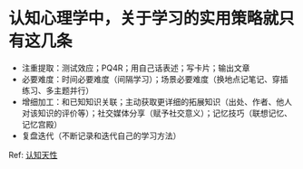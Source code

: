 # 认知心理学中，关于学习的实用策略就只有这几条


- 注重提取：测试效应；PQ4R；用自己话表述；写卡片；输出文章
- 必要难度：时间必要难度（间隔学习）；场景必要难度（换地点记笔记、穿插练习、多主题并行）
- 增细加工：和已知知识关联；主动获取更详细的拓展知识（出处、作者、他人对该知识的评价等）；社交媒体分享（赋予社交意义）；记忆技巧（联想记忆、记忆宫殿）
- 复盘迭代（不断记录和迭代自己的学习方法）

Ref: [认知天性](https://book.douban.com/subject/30353486/)


